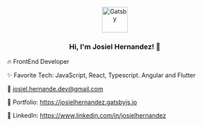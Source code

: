
<p align="center">

  <a href="https://josielhernandez.gatsbyjs.io" target="_blank">
    <img alt="Gatsby" src="https://josielhernandez.gatsbyjs.io/static/1d7fc9a6e393b834e714b2db3a9b4700/5dea8/logo.png" width="60" />
  </a>
  
 <h3 align="center"> Hi, I'm Josiel Hernandez! 👋 </h3>

  🔥 FrontEnd Developer

  ✨ Favorite Tech: JavaScript, React, Typescript. Angular and Flutter
  
  📧 josiel.hernande.dev@gmail.com

  🎨 Portfolio: <a href="https://josielhernandez.gatsbyjs.io" target="_blank">https://josielhernandez.gatsbyjs.io</a>
  
  💼 LinkedIn: <a href="https://www.linkedin.com/in/josielhernandez" target="_blank">https://www.linkedin.com/in/josielhernandez</a>
</p>
<!---
JosielHernandezDev/JosielHernandezDev is a ✨ special ✨ repository because its `README.md` (this file) appears on your GitHub profile.
You can click the Preview link to take a look at your changes.
--->
